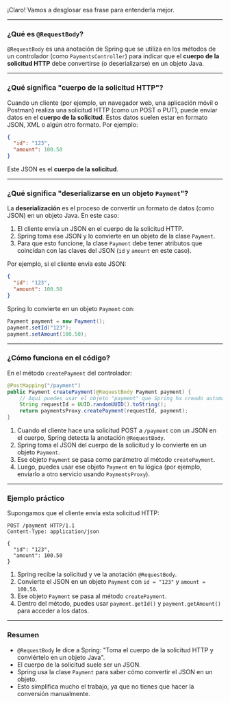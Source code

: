 ¡Claro! Vamos a desglosar esa frase para entenderla mejor.

---

### **¿Qué es `@RequestBody`?**

`@RequestBody` es una anotación de Spring que se utiliza en los métodos de un controlador (como `PaymentsController`) para indicar que el **cuerpo de la solicitud HTTP** debe convertirse (o deserializarse) en un objeto Java.

---

### **¿Qué significa "cuerpo de la solicitud HTTP"?**

Cuando un cliente (por ejemplo, un navegador web, una aplicación móvil o Postman) realiza una solicitud HTTP (como un POST o PUT), puede enviar datos en el **cuerpo de la solicitud**. Estos datos suelen estar en formato JSON, XML o algún otro formato. Por ejemplo:

```json
{
  "id": "123",
  "amount": 100.50
}
```

Este JSON es el **cuerpo de la solicitud**.

---

### **¿Qué significa "deserializarse en un objeto `Payment`"?**

La **deserialización** es el proceso de convertir un formato de datos (como JSON) en un objeto Java. En este caso:

1. El cliente envía un JSON en el cuerpo de la solicitud HTTP.
2. Spring toma ese JSON y lo convierte en un objeto de la clase `Payment`.
3. Para que esto funcione, la clase `Payment` debe tener atributos que coincidan con las claves del JSON (`id` y `amount` en este caso).

Por ejemplo, si el cliente envía este JSON:

```json
{
  "id": "123",
  "amount": 100.50
}
```

Spring lo convierte en un objeto `Payment` con:

```java
Payment payment = new Payment();
payment.setId("123");
payment.setAmount(100.50);
```

---

### **¿Cómo funciona en el código?**

En el método `createPayment` del controlador:

```java
@PostMapping("/payment")
public Payment createPayment(@RequestBody Payment payment) {
    // Aquí puedes usar el objeto "payment" que Spring ha creado automáticamente.
    String requestId = UUID.randomUUID().toString();
    return paymentsProxy.createPayment(requestId, payment);
}
```

1. Cuando el cliente hace una solicitud POST a `/payment` con un JSON en el cuerpo, Spring detecta la anotación `@RequestBody`.
2. Spring toma el JSON del cuerpo de la solicitud y lo convierte en un objeto `Payment`.
3. Ese objeto `Payment` se pasa como parámetro al método `createPayment`.
4. Luego, puedes usar ese objeto `Payment` en tu lógica (por ejemplo, enviarlo a otro servicio usando `PaymentsProxy`).

---

### **Ejemplo práctico**

Supongamos que el cliente envía esta solicitud HTTP:

```
POST /payment HTTP/1.1
Content-Type: application/json

{
  "id": "123",
  "amount": 100.50
}
```

1. Spring recibe la solicitud y ve la anotación `@RequestBody`.
2. Convierte el JSON en un objeto `Payment` con `id = "123"` y `amount = 100.50`.
3. Ese objeto `Payment` se pasa al método `createPayment`.
4. Dentro del método, puedes usar `payment.getId()` y `payment.getAmount()` para acceder a los datos.

---

### **Resumen**

- `@RequestBody` le dice a Spring: "Toma el cuerpo de la solicitud HTTP y conviértelo en un objeto Java".
- El cuerpo de la solicitud suele ser un JSON.
- Spring usa la clase `Payment` para saber cómo convertir el JSON en un objeto.
- Esto simplifica mucho el trabajo, ya que no tienes que hacer la conversión manualmente.

